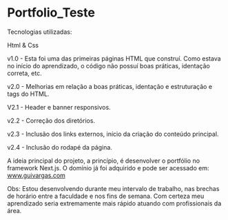 # Portfolio_Teste


Tecnologias utilizadas:

Html & Css

v1.0 - Esta foi uma das primeiras páginas HTML que construí. Como estava no início do aprendizado, o código não possuí boas práticas, identação correta, etc.

v2.0 - Melhorias em relação a boas práticas, identação e estruturação e tags do HTML.

V2.1 - Header e banner responsivos.

v2.2 - Correção dos diretórios.

v2.3 - Inclusão dos links externos, início da criação do conteúdo principal.

v2.4 - Inclusão do rodapé da página.



A ideia principal do projeto, a princípio, é desenvolver o portfólio no framework Next.js. O domínio já foi adquirido e pode ser acessado em: www.guivargas.com

Obs: Estou desenvolvendo durante meu intervalo de trabalho, nas brechas de horário entre a faculdade e nos fins de semana. Com certeza meu aprendizado seria extremamente mais rápido atuando com profissionais da área. 



 
